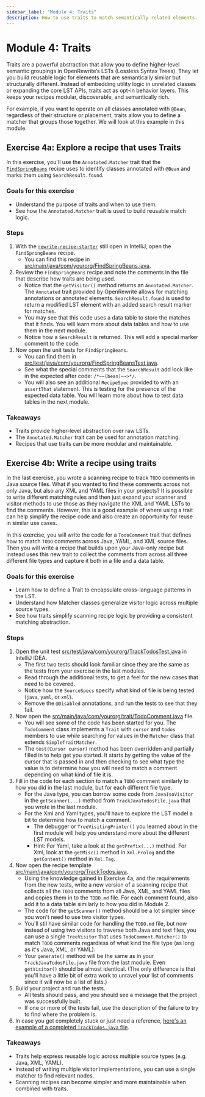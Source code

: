 ```yaml
---
sidebar_label: "Module 4: Traits"
description: How to use traits to match semantically related elements.
---
```


# Module 4: Traits

Traits are a powerful abstraction that allow you to define higher-level semantic groupings in OpenRewrite’s LSTs (Lossless Syntax Trees). They let you build reusable logic for elements that are semantically similar but structurally different. Instead of embedding utility logic in unrelated classes or expanding the core LST APIs, traits act as opt-in behavior layers. This keeps your recipes modular, discoverable, and semantically rich.

For example, if you want to operate on all classes annotated with `@Bean`, regardless of their structure or placement, traits allow you to define a matcher that groups those together. We will look at this example in this module.

## Exercise 4a: Explore a recipe that uses Traits

In this exercise, you'll use the `Annotated.Matcher` trait that the [`FindSpringBeans`](https://github.com/moderneinc/rewrite-recipe-starter/blob/main/src/main/java/com/yourorg/FindSpringBeans.java) recipe uses to identify classes annotated with `@Bean` and marks them using `SearchResult.found`.

### Goals for this exercise

* Understand the purpose of traits and when to use them.
* See how the `Annotated.Matcher` trait is used to build reusable match logic.

### Steps

1. With the [`rewrite-recipe-starter`](https://github.com/moderneinc/rewrite-recipe-starter) still open in IntelliJ, open the `FindSpringBeans` recipe.
   * You can find this recipe in [src/main/java/com/yourorg/FindSpringBeans.java](https://github.com/moderneinc/rewrite-recipe-starter/blob/main/src/test/java/com/yourorg/FindSpringBeans.java).
2. Review the `FindSpringBeans` recipe and note the comments in the file that describe how traits are being used.
   * Notice that the `getVisitor()` method returns an `Annotated.Matcher`. The `Annotated` trait provided by OpenRewrite allows for matching annotations or annotated elements. `SearchResult.found` is used to return a modified LST element with an added search result marker for matches.
   * You may see that this code uses a data table to store the matches that it finds. You will learn more about data tables and how to use them in the next module.
   * Notice how a `SearchResult` is returned. This will add a special marker comment to the code.
3. Now open the unit tests for `FindSpringBeans`.
   * You can find them in [src/test/java/com/yourorg/FindSpringBeansTest.java](https://github.com/moderneinc/rewrite-recipe-starter/blob/main/src/test/java/com/yourorg/FindSpringBeansTest.java).
   * See what the special comments that the `SearchResult` add look like in the expected after code: `/*~~(bean)~~>*/`.
   * You will also see an additional `RecipeSpec` provided to with an `assertThat` statement. This is testing for the presence of the expected data table. You will learn more about how to test data tables in the next module.

### Takeaways

* Traits provide higher-level abstraction over raw LSTs.
* The `Annotated.Matcher` trait can be used for annotation matching.
* Recipes that use traits can be more modular and maintainable.


## Exercise 4b: Write a recipe using traits

In the last exercise, you wrote a scanning recipe to track `TODO` comments in Java source files. What if you wanted to find these comments across not only Java, but also any XML and YAML files in your projects? It is possible to write different matching rules and then just expand your scanner and visitor methods to use those as they navigate the XML and YAML LSTs to find the comments. However, this is a good example of where using a trait can help simplify the recipe code and also create an opportunity for reuse in similar use cases.

In this exercise, you will write the code for a `TodoComment` trait that defines how to match `TODO` comments across Java, YAML, and XML source files. Then you will write a recipe that builds upon your Java-only recipe but instead uses this new trait to collect the comments from across all three different file types and capture it both in a file and a data table.

### Goals for this exercise

* Learn how to define a Trait to encapsulate cross-language patterns in the LST.
* Understand how Matcher classes generalize visitor logic across multiple source types.
* See how traits simplify scanning recipe logic by providing a consistent matching abstraction.

### Steps

1. Open the unit test [src/test/java/com/yourorg/TrackTodosTest.java](https://github.com/moderneinc/rewrite-recipe-starter/blob/main/src/test/java/com/yourorg/TrackTodosTest.java) in IntelliJ IDEA.
   * The first two tests should look familiar since they are the same as the tests from your exercise in the last modules.
   * Read through the additional tests, to get a feel for the new cases that need to be covered.
   * Notice how the `SourceSpecs` specify what kind of file is being tested (`java`, `yaml`, or `xml`).
   * Remove the `@Disabled` annotations, and run the tests to see that they fail. 
2. Now open the [src/main/java/com/yourorg/trait/TodoComment.java](https://github.com/moderneinc/rewrite-recipe-starter/blob/main/src/main/java/com/yourorg/trait/TodoComment.java) file.
   * You will see some of the code has been started for you. The `TodoComment` class implements a `Trait` with `cursor` and `todos` members to use while searching for values in the `Matcher` class that extends `SimpleTraitMatcher`.
   * The `test(Cursor cursor)` method has been overridden and partially filled in to help get you started. It starts by getting the value of the cursor that is passed in and then checking to see what type the value is to determine how you will need to match a comment depending on what kind of file it is.
3. Fill in the code for each section to match a `TODO` comment similarly to how you did in the last module, but for each different file type.
   * For the Java type, you can borrow some code from `JavaIsoVisitor` in the `getScanner(...)` method from `TrackJavaTodosFile.java` that you wrote in the last module.  
   * For the Xml and Yaml types, you'll have to explore the LST model a bit to determine how to match a comment.
      * The debugger or `TreeVisitingPrinter()` you learned about in the first module will help you understand more about the different LST models.
      * Hint: For Yaml, take a look at the `getPrefix(...)` method. For Xml, look at the `getMisc()` method in `Xml.Prolog` and the `getContent()` method in `Xml.Tag`.     
4. Now open the recipe template [src/main/java/com/yourorg/TrackTodos.java](https://github.com/moderneinc/rewrite-recipe-starter/blob/main/src/main/java/com/yourorg/TrackTodos.java).
   * Using the knowledge gained in Exercise 4a, and the requirements from the new tests, write a new version of a scanning recipe that collects all the `TODO` comments from all Java, XML, and YAML files and copies them in to the `TODO.md` file. For each comment found, also add it to a data table similarly to how you did in Module 2.
   * The code for the `getScanner()` method should be a lot simpler since you won't need to use two visitor types.
   * You'll stil have similar code for handling the `TODO.md` file, but now instead of using two visitors to traverse both Java and text files, you can use a single `TreeVisitor` that uses `TodoComment.Matcher()` to match `TODO` comments regardless of what kind the file type (as long as it's Java, XML, or YAML).
   * Your `generate()` method will be the same as in your `TrackJavaTodosFile.java` file from the last module. Even `getVisitor()` should be almost identical. (The only difference is that you'll have a little bit of extra work to unravel your list of comments since it will now be a list of lists.)
5. Build your project and run the tests.
   * All tests should pass, and you should see a message that the project was successfully built.
   * If one or more of the tests fail, use the description of the failure to try to find where the problem is.
6. In case you get completely stuck or just need a reference, [here's an example of a completed `TrackTodos.java` file](https://github.com/moderneinc/rewrite-recipe-starter/blob/workshop-solutions/src/main/java/com/yourorg/TrackTodos.java).

### Takeaways

* Traits help express reusable logic across multiple source types (e.g. Java, XML, YAML).
* Instead of writing multiple visitor implementations, you can use a single matcher to find relevant nodes.
* Scanning recipes can become simpler and more maintainable when combined with traits.
